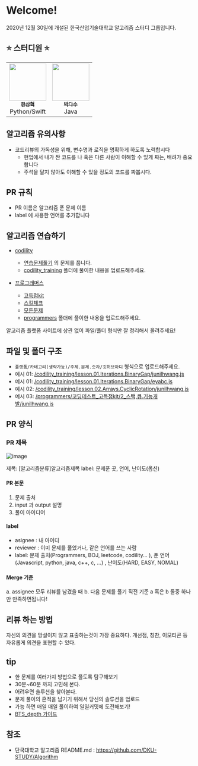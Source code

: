 # Welcome!

2020년 12월 30일에 개설된 한국산업기술대학교 알고리즘 스터디 그룹입니다.

## ⭐️ 스터디원 ⭐️
<table>
  <tr>
    <td align="center"><a href="https://github.com/contea95"><img src="https://avatars1.githubusercontent.com/u/64491659?s=400&u=3c39d4f9b95c74c1474c8cc90706155d600f00b8&v=4" width="100px;" alt=""/><br /><sub><b>한상혁</b></sub></a><br />Python/Swift</td>
    <td align="center"><a href="https://github.com/dasoopark"><img src="https://avatars3.githubusercontent.com/u/51106039?s=400&u=5c86308a2fa6e33b84bd1623658ffbb3cb19b960&v=4" width="100px;" alt=""/><br /><sub><b>박다수</b></sub></a><br />Java</td>
  </tr>
</table>

## 알고리즘 유의사항
- 코드리뷰의 가독성을 위해, 변수명과 로직을 명확하게 하도록 노력합시다
  - 현업에서 내가 짠 코드를 나 혹은 다른 사람이 이해할 수 있게 짜는, 배려가 중요합니다
  - 주석을 달지 않아도 이해할 수 있을 정도의 코드를 짜봅시다.

## PR 규칙
- PR 이름은 알고리즘 푼 문제 이름
- label 에 사용한 언어를 추가합니다

## 알고리즘 연습하기

- [codility](https://app.codility.com/)
    - [연습문제풀기](https://app.codility.com/programmers/lessons/1-iterations/) 의 문제를 풉니다. 
    - [codility_training](codility_training) 폴더에 풀이한 내용을 업로드해주세요.
    
- [프로그래머스](https://programmers.co.kr/https://programmers.co.kr/)
    - [고득점kit](https://programmers.co.kr/learn/challenges?tab=algorithm_practice_kit)
    - [스킬체크](https://programmers.co.kr/skill_checks)
    - [모든문제](https://programmers.co.kr/learn/challenges?tab=all_challenges)
    - [programmers](https://github.com/JunilHwang/Algorithm/tree/master/programmers) 폴더에 풀이한 내용을 업로드해주세요.
    
알고리즘 플랫폼 사이트에 상관 없이 파일/폴더 형식만 잘 정리해서 올려주세요!
  

## 파일 및 폴더 구조
  - `플랫폼/카테고리(생략가능)/주제.문제.숫자/깃허브아디` 형식으로 업로드해주세요.
  - 예시 01: [/codility_training/lesson.01.Iterations.BinaryGap/junilhwang.js](./codility_training/lesson.01.Iterations.BinaryGap/junilhwang.js)
  - 예시 01: [/codility_training/lesson.01.Iterations.BinaryGap/eyabc.js](./codility_training/lesson.01.Iterations.BinaryGap/eyabc.js)
  - 예시 02: [/codility_training/lesson.02.Arrays.CyclicRotation/junilhwang.js](codility_training/lesson02.Arrays.CyclicRotation/junilhwang.js)
  - 예시 03: [/programmers/코딩테스트_고득점kit/2_스택,큐.기능개발/junilhwang.js](./programmers/코딩테스트_고득점kit/2_스택,큐.기능개발/junilhwang.js)

## PR 양식

### PR 제목
![image](https://user-images.githubusercontent.com/31977543/94366306-44307e80-0112-11eb-80d3-95a5e4998e64.png)

제목: [알고리즘분류]알고리즘제목 
label: 문제푼 곳, 언어, 난이도(옵션)

#### PR 본문
1. 문제 출처
2. input 과 output 설명
3. 풀이 아이디어

#### label
- asignee : 내 아이디
- reviewer : 이미 문제를 풀었거나, 같은 언어를 쓰는 사람
- label: 문제 출처(Programmers, BOJ, leetcode, codility... ), 푼 언어(Javascript, python, java, c++, c, ...) , 난이도(HARD, EASY, NOMAL)

#### Merge 기준
a. assignee 모두 리뷰를 남겼을 때
b. 다음 문제를 풀기 직전
기준 a 혹은 b 둘중 하나만 만족하면됩니다!

## 리뷰 하는 방법
자신의 의견을 망설이지 않고 표출하는것이 가장 중요하다.
개선점, 칭찬, 이모티콘 등 자유롭게 의견을 표현할 수 있다.


## tip

- 한 문제를 여러가지 방법으로 풀도록 탐구해보기
- 30분~60분 까지 고민해 본다.
- 어려우면 솔루션을 찾아본다.
- 문제 풀이의 흔적을 남기기 위해서 당신의 솔루션을 업로드
- 가능 하면 매일 매일 풀이하여 일일커밋에 도전해보기!
- [BTS_depth 가이드](https://dku-study.github.io/InfoBoard/BST_depth.html)

## 참조

- 단국대학교 알고리즘 README.md : https://github.com/DKU-STUDY/Algorithm
